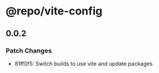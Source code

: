 # @repo/vite-config

## 0.0.2

### Patch Changes

- 81ff0f5: Switch builds to use vite and update packages
